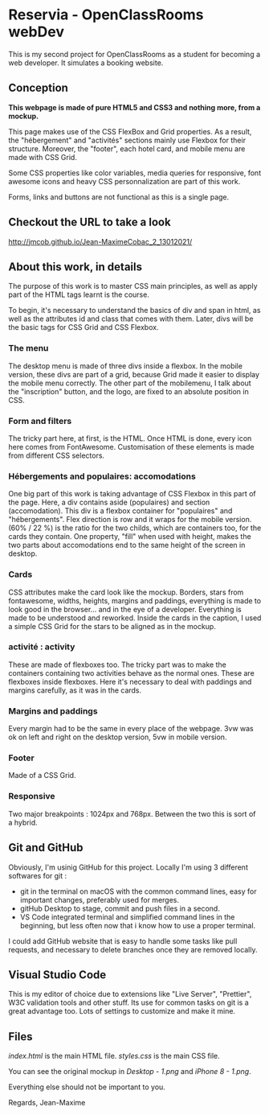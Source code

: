 # Reservia - OpenClassRooms webDev

This is my second project for OpenClassRooms as a student for becoming a web developer. It simulates a booking website.

## Conception

**This webpage is made of pure HTML5 and CSS3 and nothing more, from a mockup.**

This page makes use of the CSS FlexBox and Grid properties. As a result, the "hébergement" and "activités" sections mainly use Flexbox for their structure. Moreover, the "footer", each hotel card, and mobile menu are made with CSS Grid.

Some CSS properties like color variables, media queries for responsive, font awesome icons and heavy CSS personnalization are part of this work.

Forms, links and buttons are not functional as this is a single page.

## Checkout the URL to take a look

<http://jmcob.github.io/Jean-MaximeCobac_2_13012021/>

## About this work, in details

The purpose of this work is to master CSS main principles, as well as apply part of the HTML tags learnt is the course.

To begin, it's necessary to understand the basics of div and span in html, as well as the attributes id and class that comes with them. Later, divs will be the basic tags for CSS Grid and CSS Flexbox.

### The menu

The desktop menu is made of three divs inside a flexbox. In the mobile version, these divs are part of a grid, because Grid made it easier to display the mobile menu correctly. The other part of the mobilemenu, I talk about the "inscription" button, and the logo, are fixed to an absolute position in CSS.

### Form and filters

The tricky part here, at first, is the HTML. Once HTML is done, every icon here comes from FontAwesome. Customisation of these elements is made from different CSS selectors.

### Hébergements and populaires: accomodations

One big part of this work is taking advantage of CSS Flexbox in this part of the page. Here, a div contains aside (populaires) and section (accomodation). This div is a flexbox container for "populaires" and "hébergements". Flex direction is row and it wraps for the mobile version. (60% / 22 %) is the ratio for the two childs, which are containers too, for the cards they contain. One property, "fill" when used with height, makes the two parts about accomodations end to the same height of the screen in desktop.

### Cards

CSS attributes make the card look like the mockup. Borders, stars from fontawesome, widths, heights, margins and paddings, everything is made to look good in the browser... and in the eye of a developer. Everything is made to be understood and reworked. Inside the cards in the caption, I used a simple CSS Grid for the stars to be aligned as in the mockup.

### activité : activity

These are made of flexboxes too. The tricky part was to make the containers containing two activities behave as the normal ones. These are flexboxes inside flexboxes. Here it's necessary to deal with paddings and margins carefully, as it was in the cards.

### Margins and paddings

Every margin had to be the same in every place of the webpage. 3vw was ok on left and right on the desktop version, 5vw in mobile version.

### Footer

Made of a CSS Grid.

### Responsive

Two major breakpoints : 1024px and 768px. Between the two this is sort of a hybrid.

## Git and GitHub

Obviously, I'm usinig GitHub for this project. Locally I'm using 3 different softwares for git :
* git in the terminal on macOS with the common command lines, easy for important changes, preferably used for merges.
* gitHub Desktop to stage, commit and push files in a second.
* VS Code integrated terminal and simplified command lines in the beginning, but less often now that i know how to use a proper terminal.

I could add GitHub website that is easy to handle some tasks like pull requests, and necessary to delete branches once they are removed locally.

## Visual Studio Code

This is my editor of choice due to extensions like "Live Server", "Prettier", W3C validation tools and other stuff.
Its use for common tasks on git is a great advantage too.
Lots of settings to customize and make it mine.

## Files

*index.html* is the main HTML file.
*styles.css* is the main CSS file.

You can see the original mockup in *Desktop - 1.png* and *iPhone 8 - 1.png*.

Everything else should not be important to you.


Regards, Jean-Maxime

